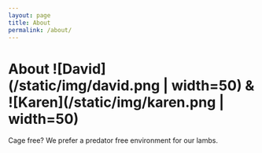 ```yaml
---
layout: page
title: About
permalink: /about/
---
```


# About ![David](/static/img/david.png | width=50) & ![Karen](/static/img/karen.png | width=50)

Cage free? We prefer a predator free environment for our lambs. 